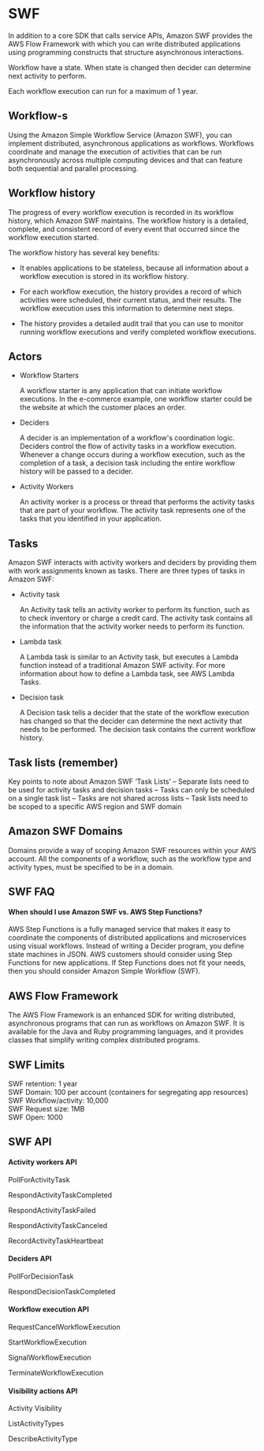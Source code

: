 # SWF

In addition to a core SDK that calls service APIs, Amazon SWF provides the AWS 
Flow Framework with which you can write distributed applications using programming 
constructs that structure asynchronous interactions.

Workflow have a state. When state is changed then decider can determine next
 activity to perform.

Each workflow execution can run for a maximum of 1 year.
## Workflow-s

Using the Amazon Simple Workflow Service (Amazon SWF), you can implement
 distributed, asynchronous applications as workflows. Workflows coordinate
  and manage the execution of activities that can be run asynchronously across 
  multiple computing devices and that can feature both sequential and parallel 
  processing.

## Workflow history

The progress of every workflow execution is recorded in its workflow history, 
which Amazon SWF maintains. The workflow history is a detailed, complete, and 
consistent record of every event that occurred since the workflow execution started.

The workflow history has several key benefits:

* It enables applications to be stateless, because all information about a workflow
 execution is stored in its workflow history.

* For each workflow execution, the history provides a record of which activities were 
scheduled, their current status, and their results. The workflow execution uses 
this information to determine next steps.

* The history provides a detailed audit trail that you can use to monitor running
 workflow executions and verify completed workflow executions.

## Actors

* Workflow Starters

  A workflow starter is any application that can initiate workflow executions.
   In the e-commerce example, one workflow starter could be the website at
    which the customer places an order. 

* Deciders

  A decider is an implementation of a workflow's coordination logic. Deciders 
  control the flow of activity tasks in a workflow execution. Whenever a change 
  occurs during a workflow execution, such as the completion of a task, a decision
   task including the entire workflow history will be passed to a decider. 

* Activity Workers

  An activity worker is a process or thread that performs the activity tasks that 
  are part of your workflow. The activity task represents one of the tasks that you
   identified in your application.

## Tasks 

Amazon SWF interacts with activity workers and deciders by providing them with work
 assignments known as tasks. There are three types of tasks in Amazon SWF:

* Activity task 
  
  An Activity task tells an activity worker to perform its function, such as to
   check inventory or charge a credit card. The activity task contains all the
    information that the activity worker needs to perform its function.

* Lambda task
  
  A Lambda task is similar to an Activity task, but executes a Lambda function 
  instead of a traditional Amazon SWF activity. For more information about how
   to define a Lambda task, see AWS Lambda Tasks.

* Decision task 
  
  A Decision task tells a decider that the state of the workflow execution has
   changed so that the decider can determine the next activity that needs to be 
   performed. The decision task contains the current workflow history.
    
   
## Task lists  (remember)

Key points to note about Amazon SWF ‘Task Lists’
– Separate lists need to be used for activity tasks and decision tasks
– Tasks can only be scheduled on a single task list
– Tasks are not shared across lists
– Task lists need to be scoped to a specific AWS region and SWF domain

## Amazon SWF Domains
Domains provide a way of scoping Amazon SWF resources within your AWS account. All 
the components of a workflow, such as the workflow type and activity types, must be 
specified to be in a domain.


## SWF FAQ

#### When should I use Amazon SWF vs. AWS Step Functions?

AWS Step Functions is a fully managed service that makes it easy to coordinate
the components of distributed applications and microservices using visual
workflows. Instead of writing a Decider program, you define state machines
in JSON. AWS customers should consider using Step Functions for new
applications. If Step Functions does not fit your needs, then you should 
consider Amazon Simple Workflow (SWF).

## AWS Flow Framework
The AWS Flow Framework is an enhanced SDK for writing distributed, asynchronous 
programs that can run as workflows 
on Amazon SWF. It is available for the Java and Ruby programming languages, and
 it provides classes that simplify 
writing complex distributed programs.

## SWF Limits 

SWF retention: 1 year  
SWF Domain: 100 per account (containers for segregating app resources)  
SWF Workflow/activity: 10,000  
SWF Request size: 1MB  
SWF Open: 1000

## SWF API

#### Activity workers API

PollForActivityTask

RespondActivityTaskCompleted

RespondActivityTaskFailed

RespondActivityTaskCanceled

RecordActivityTaskHeartbeat

#### Deciders API

PollForDecisionTask

RespondDecisionTaskCompleted

#### Workflow execution API

RequestCancelWorkflowExecution

StartWorkflowExecution

SignalWorkflowExecution

TerminateWorkflowExecution

#### Visibility actions API

Activity Visibility

ListActivityTypes

DescribeActivityType